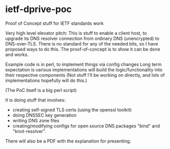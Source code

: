 # ietf-dprive-poc
Proof of Concept stuff for IETF standards work

Very high level elevator pitch:
This is stuff to enable a client host, to upgrade its DNS resolver connection from ordinary DNS (unencrypted) to DNS-over-TLS.
There is no standard for any of the needed bits, so I have proposed ways to do this.
The proof-of-concept is to show it can be done and works.

Example code is in perl, to implement things via config changes
Long term expectation is various implementations will build the logic/functionality into their respective components
(Not stuff I'll be working on directly, and lots of implementations hopefully will do this.)

(The PoC itself is a big perl script)

It is doing stuff that involves:
- creating self-signed TLS certs (using the openssl toolkit)
- doing DNSSEC key generation
- writing DNS zone files
- creating/modifying configs for open source DNS packages "bind" and "knot-resolver".

There will also be a PDF with the explanation for presenting.
